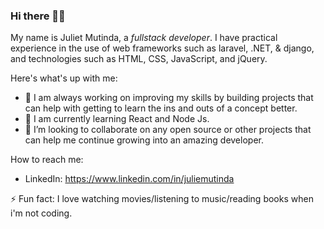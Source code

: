 ### Hi there 👋👋


My name is Juliet Mutinda, a _fullstack developer_. I have practical experience in the use of web frameworks such as laravel, .NET, & django, and technologies such as HTML, CSS, JavaScript, and jQuery.


Here's what's up with me:

- 🔭 I am always working on improving my skills by building projects that can help with getting to learn the ins and outs of a concept better.
- 🌱 I am currently learning React and Node Js.
- 👯 I’m looking to collaborate on any open source or other projects that can help me continue growing into an amazing developer.


How to reach me: 
- LinkedIn: https://www.linkedin.com/in/juliemutinda


⚡ Fun fact: I love watching movies/listening to music/reading books when i'm not coding.
